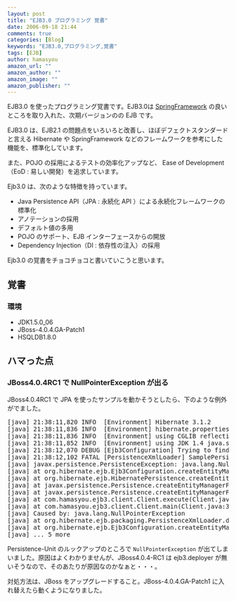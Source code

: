 ```yaml
---
layout: post
title: "EJB3.0 プログラミング 覚書"
date: 2006-09-18 21:44
comments: true
categories: [Blog]
keywords: "EJB3.0,プログラミング,覚書"
tags: [EJB]
author: hamasyou
amazon_url: ""
amazon_author: ""
amazon_image: ""
amazon_publisher: ""
---
```


<p>
<a href="http://www.amazon.co.jp/gp/product/4797333367/250-5903137-8246621?ie=UTF8&tag=sorehabooks-22&linkCode=xm2&camp=247&creativeASIN=4797333367" rel="external nofollow"></a>
</p>

EJB3.0 を使ったプログラミング覚書です。EJB3.0は <a href="http://www.hibernate.org/" rel="external nofollow">SpringFramework</a> の良いところを取り入れた、次期バージョンのの EJB です。

EJB3.0 は、EJB2.1 の問題点をいろいろと改善し、ほぼデフェクトスタンダードと言える Hibernate や SpringFramework などのフレームワークを参考にした機能を、標準化しています。

また、POJO の採用によるテストの効率化アップなど、 Ease of Development（EoD : 易しい開発）を追求しています。

Ejb3.0 は、次のような特徴を持っています。

<ul><li>Java Persistence API（JPA : 永続化 API ）による永続化フレームワークの標準化</li>
<li>アノテーションの採用</li>
<li>デフォルト値の多用</li>
<li>POJO のサポート、EJB インターフェースからの開放</li>
<li>Dependency Injection（DI : 依存性の注入）の採用</li></ul>

Ejb3.0 の覚書をチョコチョコと書いていこうと思います。


<!-- more -->

<h2>覚書</h2>

<h3>環境</h3>

<ul><li>JDK1.5.0_06</li>
<li>JBoss-4.0.4.GA-Patch1</li>
<li>HSQLDB1.8.0</li></ul>

<h2>ハマった点</h2>

<h3>JBoss4.0.4RC1 で NullPointerException が出る</h3>

JBoss4.0.4RC1 で JPA を使ったサンプルを動かそうとしたら、下のような例外がでました。

<pre>[java]&nbsp;21:38:11,820&nbsp;INFO&nbsp;&nbsp;[Environment]&nbsp;Hibernate&nbsp;3.1.2
[java]&nbsp;21:38:11,836&nbsp;INFO&nbsp;&nbsp;[Environment]&nbsp;hibernate.properties&nbsp;not&nbsp;found
[java]&nbsp;21:38:11,836&nbsp;INFO&nbsp;&nbsp;[Environment]&nbsp;using&nbsp;CGLIB&nbsp;reflection&nbsp;optimizer
[java]&nbsp;21:38:11,852&nbsp;INFO&nbsp;&nbsp;[Environment]&nbsp;using&nbsp;JDK&nbsp;1.4&nbsp;java.sql.Timestamp&nbsp;handling
[java]&nbsp;21:38:12,070&nbsp;DEBUG&nbsp;[Ejb3Configuration]&nbsp;Trying&nbsp;to&nbsp;find&nbsp;persistence&nbsp;unit:&nbsp;SamplePersistenceUnit
[java]&nbsp;21:38:12,102&nbsp;FATAL&nbsp;[PersistenceXmlLoader]&nbsp;SamplePersistenceUnit&nbsp;RESOURCE_LOCAL
[java]&nbsp;javax.persistence.PersistenceException:&nbsp;java.lang.NullPointerException
[java]&nbsp;at&nbsp;org.hibernate.ejb.Ejb3Configuration.createEntityManagerFactory(Ejb3Configuration.java:173)
[java]&nbsp;at&nbsp;org.hibernate.ejb.HibernatePersistence.createEntityManagerFactory(HibernatePersistence.java:103)
[java]&nbsp;at&nbsp;javax.persistence.Persistence.createEntityManagerFactory(Persistence.java:37)
[java]&nbsp;at&nbsp;javax.persistence.Persistence.createEntityManagerFactory(Persistence.java:27)
[java]&nbsp;at&nbsp;com.hamasyou.ejb3.client.Client.execute(Client.java:40)
[java]&nbsp;at&nbsp;com.hamasyou.ejb3.client.Client.main(Client.java:31)
[java]&nbsp;Caused&nbsp;by:&nbsp;java.lang.NullPointerException
[java]&nbsp;at&nbsp;org.hibernate.ejb.packaging.PersistenceXmlLoader.deploy(PersistenceXmlLoader.java:68)
[java]&nbsp;at&nbsp;org.hibernate.ejb.Ejb3Configuration.createEntityManagerFactory(Ejb3Configuration.java:139)
[java]&nbsp;...&nbsp;5&nbsp;more</pre>

Persistence-Unit のルックアップのところで <code>NullPointerException</code> が出てしまいました。原因はよくわかりませんが、JBoss4.0.4-RC1 は ejb3.deployer が無いそうなので、そのあたりが原因なのかなぁと・・・。

対処方法は、JBoss をアップグレードすること。JBoss-4.0.4.GA-Patch1 に入れ替えたら動くようになりました。




